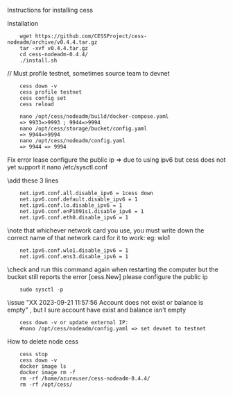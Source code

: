 Instructions for installing cess

Installation

        wget https://github.com/CESSProject/cess-nodeadm/archive/v0.4.4.tar.gz
        tar -xvf v0.4.4.tar.gz
        cd cess-nodeadm-0.4.4/
        ./install.sh

// Must profile testnet, sometimes source team to devnet    

        cess down -v
        cess profile testnet
        cess config set
        cess reload

        nano /opt/cess/nodeadm/build/docker-compose.yaml
        => 9933=>9993 ; 9944=>9994
        nano /opt/cess/storage/bucket/config.yaml
        => 9944=>9994
        nano /opt/cess/nodeadm/config.yaml
        => 9944 => 9994      

 Fix error
        lease configure the public ip => due to using ipv6 but cess does not yet support it
        nano /etc/sysctl.conf 
        
\\add these 3 lines

        net.ipv6.conf.all.disable_ipv6 = 1cess down
        net.ipv6.conf.default.disable_ipv6 = 1
        net.ipv6.conf.lo.disable_ipv6 = 1
        net.ipv6.conf.enP1091s1.disable_ipv6 = 1
        net.ipv6.conf.eth0.disable_ipv6 = 1
        
\\note that whichever network card you use, you must write down the correct name of that network card for it to work: eg: wlo1

        net.ipv6.conf.wlo1.disable_ipv6 = 1
        net.ipv6.conf.ens3.disable_ipv6 = 1
        
\\check and run this command again when restarting the computer but the bucket still reports the error [cess.New] please configure the public ip

        sudo sysctl -p
        
\\issue "XX 2023-09-21 11:57:56 Account does not exist or balance is empty" , but I sure account have exist and balance isn't empty

        cess down -v or update external IP:
        #nano /opt/cess/nodeadm/config.yaml => set devnet to testnet

How to delete node cess

        cess stop
        cess down -v
        docker image ls
        docker image rm -f
        rm -rf /home/azureuser/cess-nodeadm-0.4.4/
        rm -rf /opt/cess/
